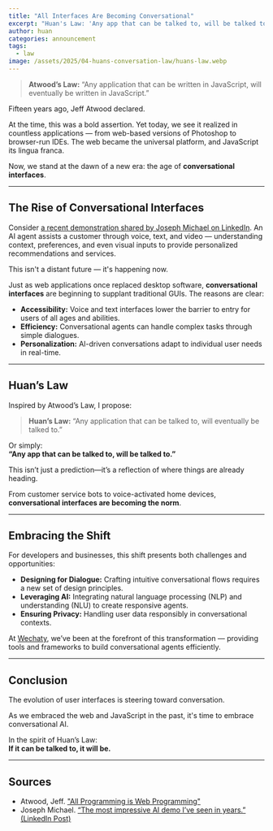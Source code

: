 ```yaml
---
title: "All Interfaces Are Becoming Conversational"
excerpt: "Huan's Law: 'Any app that can be talked to, will be talked to.' Explore the future of voice-first and conversational apps, where talking to technology becomes the norm."
author: huan
categories: announcement
tags:
  - law
image: /assets/2025/04-huans-conversation-law/huans-law.webp
---
```


> **Atwood’s Law:** “Any application that can be written in JavaScript, will eventually be written in JavaScript.”

Fifteen years ago, Jeff Atwood declared.

At the time, this was a bold assertion. Yet today, we see it realized in countless applications — from web-based versions of Photoshop to browser-run IDEs. The web became the universal platform, and JavaScript its lingua franca.

Now, we stand at the dawn of a new era: the age of **conversational interfaces**.

---

## The Rise of Conversational Interfaces

Consider [a recent demonstration shared by Joseph Michael on LinkedIn](https://www.linkedin.com/posts/joseph-michael_the-most-impressive-ai-demo-ive-seen-in-ugcPost-7317865648452198401-3bTF/). An AI agent assists a customer through voice, text, and video — understanding context, preferences, and even visual inputs to provide personalized recommendations and services.

This isn't a distant future — it's happening now.

Just as web applications once replaced desktop software, **conversational interfaces** are beginning to supplant traditional GUIs. The reasons are clear:

- **Accessibility:** Voice and text interfaces lower the barrier to entry for users of all ages and abilities.  
- **Efficiency:** Conversational agents can handle complex tasks through simple dialogues.  
- **Personalization:** AI-driven conversations adapt to individual user needs in real-time.

---

## Huan’s Law

Inspired by Atwood’s Law, I propose:

> **Huan’s Law:** “Any application that can be talked to, will eventually be talked to.”

Or simply:  
**“Any app that can be talked to, will be talked to.”**

This isn’t just a prediction—it’s a reflection of where things are already heading.

From customer service bots to voice-activated home devices, **conversational interfaces are becoming the norm**.

---

## Embracing the Shift

For developers and businesses, this shift presents both challenges and opportunities:

- **Designing for Dialogue:** Crafting intuitive conversational flows requires a new set of design principles.  
- **Leveraging AI:** Integrating natural language processing (NLP) and understanding (NLU) to create responsive agents.  
- **Ensuring Privacy:** Handling user data responsibly in conversational contexts.

At [Wechaty](https://wechaty.js.org/), we’ve been at the forefront of this transformation — providing tools and frameworks to build conversational agents efficiently.

---

## Conclusion

The evolution of user interfaces is steering toward conversation.

As we embraced the web and JavaScript in the past, it's time to embrace conversational AI.

In the spirit of Huan’s Law:  
**If it can be talked to, it will be.**

---

## Sources

- Atwood, Jeff. ["All Programming is Web Programming"](https://blog.codinghorror.com/all-programming-is-web-programming/)  
- Joseph Michael. [“The most impressive AI demo I’ve seen in years.” (LinkedIn Post)](https://www.linkedin.com/posts/joseph-michael_the-most-impressive-ai-demo-ive-seen-in-ugcPost-7317865648452198401-3bTF/)
